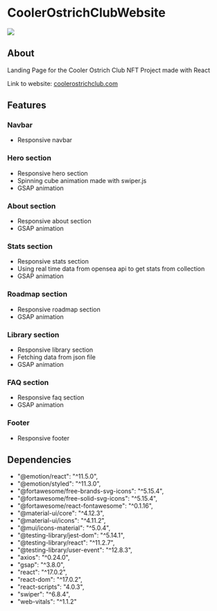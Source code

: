 # CoolerOstrichClubWebsite

<img src="https://i.imgur.com/uyADGsz.png" /> 

## About

Landing Page for the Cooler Ostrich Club NFT Project made with React

Link to website: [coolerostrichclub.com](http://www.coolerostrichclub.com/)


## Features

### Navbar

- Responsive navbar

### Hero section

- Responsive hero section
- Spinning cube animation made with swiper.js
- GSAP animation

### About section

- Responsive about section
- GSAP animation

### Stats section

- Responsive stats section
- Using real time data from opensea api to get stats from collection
- GSAP animation

### Roadmap section

- Responsive roadmap section
- GSAP animation

### Library section

- Responsive library section
- Fetching data from json file
- GSAP animation

### FAQ section

- Responsive faq section
- GSAP animation

### Footer

- Responsive footer

## Dependencies

- "@emotion/react": "^11.5.0",
- "@emotion/styled": "^11.3.0",
- "@fortawesome/free-brands-svg-icons": "^5.15.4",
- "@fortawesome/free-solid-svg-icons": "^5.15.4",
- "@fortawesome/react-fontawesome": "^0.1.16",
- "@material-ui/core": "^4.12.3",
- "@material-ui/icons": "^4.11.2",
- "@mui/icons-material": "^5.0.4",
- "@testing-library/jest-dom": "^5.14.1",
- "@testing-library/react": "^11.2.7",
- "@testing-library/user-event": "^12.8.3",
- "axios": "^0.24.0",
- "gsap": "^3.8.0",
- "react": "^17.0.2",
- "react-dom": "^17.0.2",
- "react-scripts": "4.0.3",
- "swiper": "^6.8.4",
- "web-vitals": "^1.1.2"







